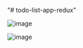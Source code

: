 "# todo-list-app-redux" 

![image](https://user-images.githubusercontent.com/93594492/229054379-01067bf8-c780-4417-92b6-b7f0a4bbc707.png)

![image](https://user-images.githubusercontent.com/93594492/229054462-70d9eb24-7cf5-4175-928f-4d06a4c2cf1d.png)
